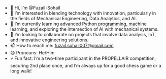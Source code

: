 - 👋 Hi, I’m @Fuzail-Sohail
- 👀 I’m interested in blending technology with innovation, particularly in the fields of Mechanical Engineering, Data Analytics, and AI.
- 🌱 I’m currently learning advanced Python programming, machine learning, and exploring the intersection of AI with mechanical systems.
- 💞️ I’m looking to collaborate on projects that involve data analysis, IoT, and innovative engineering solutions.
- 📫 How to reach me: [fuzail.sohail007@gmail.com](mailto:fuzail.sohail007@gmail.com)
- 😄 Pronouns: He/Him
- ⚡ Fun fact: I’m a two-time participant in the PROPELLAIR competition, securing 2nd place once, and I’m always up for a good chess game or a long walk!

<!---
Fuzail-Sohail/Fuzail-Sohail is a ✨ special ✨ repository because its `README.md` (this file) appears on your GitHub profile.
You can click the Preview link to take a look at your changes.
--->
